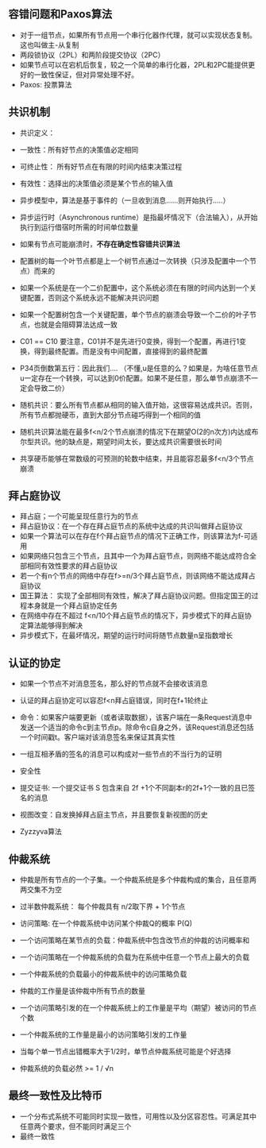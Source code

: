 ## 

## 容错问题和Paxos算法

* 对于一组节点，如果所有节点用一个串行化器作代理，就可以实现状态复制。这也叫做主-从复制
* 两段锁协议（2PL）和两阶段提交协议（2PC）
* 如果节点可以在宕机后恢复，较之一个简单的串行化器，2PL和2PC能提供更好的一致性保证，但对异常处理不好。
* Paxos:  投票算法

## 共识机制

* 共识定义：

* 一致性：所有好节点的决策值必定相同

* 可终止性： 所有好节点在有限的时间内结束决策过程

* 有效性：选择出的决策值必须是某个节点的输入值

* 异步模型中，算法是基于事件的（一旦收到消息......则开始执行.....）

* 异步运行时（Asynchronous runtime）是指最坏情况下（合法输入），从开始执行到运行借宿时所需的时间单位数量

* 如果有节点可能崩溃时，**不存在确定性容错共识算法**

* 配置树的每一个叶节点都是上一个树节点通过一次转换（只涉及配置中一个节点）而来的

* 如果一个系统是在一个二价配置中，这个系统必须在有限的时间内达到一个关键配置，否则这个系统永远不能解决共识问题

* 如果一个配置树包含一个关键配置，单个节点的崩溃会导致一个二价的叶子节点，也就是会阻碍算法达成一致

* C01 == C10   要注意，C01并不是先进行0变换，得到一个配置，再进行1变换，得到最终配置。而是没有中间配置，直接得到的最终配置

* P34页倒数第五行：因此我们....      （不懂,u是任意的么？如果是，为啥任意节点u一定存在一个转换，可以达到0价配置。如果不是任意，那么单节点崩溃不一定会导致二价）

* 随机共识：要么所有节点都从相同的输入值开始，这很容易达成共识。否则，所有节点都抛硬币，直到大部分节点碰巧得到一个相同的值

* 随机共识算法能在最多f&lt;n/2个节点崩溃的情况下在期望O\(2的n次方\)内达成布尔型共识。他的缺点是，期望时间太长，要达成共识需要很长时间

* 共享硬币能够在常数级的可预测的轮数中结束，并且能容忍最多f&lt;n/3个节点崩溃

## 拜占庭协议

* 拜占庭；一个可能呈现任意行为的节点
* 拜占庭协议：在一个存在拜占庭节点的系统中达成的共识叫做拜占庭协议
* 如果一个算法可以在存在f个拜占庭节点的情况下正确工作，则该算法为f-可适用
* 如果网络只包含三个节点，且其中一个为拜占庭节点，则网络不能达成符合全部相同有效性要求的拜占庭协议
* 若一个有n个节点的网络中存在f&gt;=n/3个拜占庭节点，则该网络不能达成拜占庭协议
* 国王算法： 实现了全部相同有效性，解决了拜占庭协议问题。但指定国王的过程本身就是一个拜占庭协定任务
* 在网络中存在不超过 f&lt;n/10个拜占庭节点的情况下，异步模式下的拜占庭协定算法能够得到解决
* 异步模式下，在最坏情况，期望的运行时间将随节点数量n呈指数增长

## 认证的协定

* 如果一个节点不对消息签名，那么好的节点就不会接收该消息
* 认证的拜占庭协定可以容忍f&lt;n拜占庭错误，同时在f+1轮终止
* 命令：如果客户端要更新（或者读取数据），该客户端在一条Request消息中发送一个适当的命令c到主节点p。除命令c自身之外，该Request消息还包括一个时间戳t。客户端对该消息签名来保证其真实性
* 一组互相矛盾的签名的消息可以构成对一些节点的不当行为的证明
* 安全性

* 提交证书: 一个提交证书 S 包含来自 2f +1个不同副本r的2f+1个一致的且已签名的消息

* 视图改变：自发换掉拜占庭主节点，并且要恢复新视图的历史

* Zyzzyva算法

## 仲裁系统

* 仲裁是所有节点的一个子集。一个仲裁系统是多个仲裁构成的集合，且任意两两交集不为空
* 过半数仲裁系统： 每个仲裁具有 n/2取下界 + 1个节点
* 访问策略: 在一个仲裁系统中访问某个仲裁Q的概率 P\(Q\)
* 一个访问策略在某节点的负载：仲裁系统中包含改节点的仲裁的访问概率和
* 一个访问策略在一个仲裁系统的负载为在系统中任意一个节点上最大的负载
* 一个仲裁系统的负载最小的仲裁系统中的访问策略负载

* 仲裁的工作量是该仲裁中所有节点的数量

* 一个访问策略引发的在一个仲裁系统上的工作量是平均（期望）被访问的节点个数

* 一个仲裁系统的工作量是最小的访问策略引发的工作量

* 当每个单一节点出错概率大于1/2时，单节点仲裁系统可能是个好选择

* 仲裁系统的负载必然 &gt;= 1 /  √n

## 最终一致性及比特币

* 一个分布式系统不可能同时实现一致性，可用性以及分区容忍性。可满足其中任意两个要求，但不能同时满足三个
* 最终一致性



